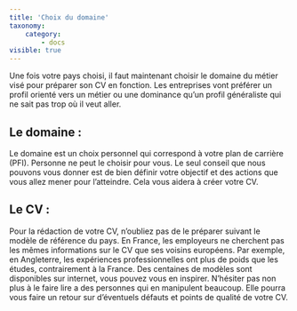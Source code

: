 ```yaml
---
title: 'Choix du domaine'
taxonomy:
    category:
        - docs
visible: true
---
```


Une fois votre pays choisi, il faut maintenant choisir le domaine du métier visé pour préparer son CV en fonction. Les entreprises vont préférer un profil orienté vers un métier ou une dominance qu’un profil généraliste qui ne sait pas trop où il veut aller. 

## Le domaine : 
Le domaine est un choix personnel qui correspond à votre plan de carrière (PFI). Personne ne peut le choisir pour vous. Le seul conseil que nous pouvons vous donner est de bien définir votre objectif et des actions que vous allez mener pour l’atteindre. Cela vous aidera à créer votre CV.

## Le CV :
Pour la rédaction de votre CV, n’oubliez pas de le préparer suivant le modèle de référence du pays. En France, les employeurs ne cherchent pas les mêmes informations sur le CV que ses voisins européens. Par exemple, en Angleterre, les expériences professionnelles ont plus de poids que les études, contrairement à la France. 
Des centaines de modèles sont disponibles sur internet, vous pouvez vous en inspirer. N’hésiter pas non plus à le faire lire a des personnes qui en manipulent beaucoup. Elle pourra vous faire un retour sur d’éventuels défauts et points de qualité de votre CV. 
